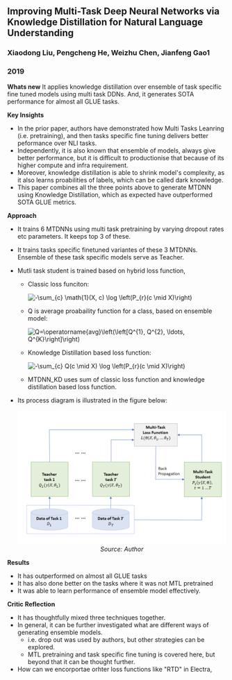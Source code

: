 ## Improving Multi-Task Deep Neural Networks via Knowledge Distillation for Natural Language Understanding
### Xiaodong Liu, Pengcheng He, Weizhu Chen, Jianfeng Gao1
### 2019

**Whats new** It applies knowledge distillation over ensemble of task specific fine tuned models using multi task DDNs. And, it generates SOTA performance for almost all GLUE tasks.

**Key Insights**
* In the prior paper, authors have demonstrated how Multi Tasks Leanring (i.e. pretraining), and then tasks specific fine tuning delivers better peformance over NLI tasks.
* Independently, it is also known that ensemble of models, always give better performance, but it is difficult to productionise that because of its higher compute and infra requirement.
* Moreover, knowledge distillation is able to shrink model's complexity, as it also learns proabilities of labels, which can be called dark knowledge.
* This paper combines all the three points above to generate MTDNN using Knowledge Distillation, which as expected have outperformed SOTA GLUE metrics.

**Approach**
* It trains 6 MTDNNs using multi task pretraining by varying dropout rates etc parameters. It keeps top 3 of these.
* It trains tasks specific finetuned variantes of these 3 MTDNNs. Ensemble of these task specific models serve as Teacher.
* Mutli task student is trained based on hybrid loss function, 
    * Classic loss funciton:

        <img src="https://i.upmath.me/svg/-%5Csum_%7Bc%7D%20%5Cmath%7B1%7D(X%2C%20c)%20%5Clog%20%5Cleft(P_%7Br%7D(c%20%5Cmid%20X)%5Cright)" alt="-\sum_{c} \math{1}(X, c) \log \left(P_{r}(c \mid X)\right)" />

    * Q is average proabaility function for a class, based on ensemble model:

        <img src="https://i.upmath.me/svg/Q%3D%5Coperatorname%7Bavg%7D%5Cleft(%5Cleft%5BQ%5E%7B1%7D%2C%20Q%5E%7B2%7D%2C%20%5Cldots%2C%20Q%5E%7BK%7D%5Cright%5D%5Cright)" alt="Q=\operatorname{avg}\left(\left[Q^{1}, Q^{2}, \ldots, Q^{K}\right]\right)" />

    * Knowledge Distillation based loss function:
    
        <img src="https://i.upmath.me/svg/-%5Csum_%7Bc%7D%20Q(c%20%5Cmid%20X)%20%5Clog%20%5Cleft(P_%7Br%7D(c%20%5Cmid%20X)%5Cright)" alt="-\sum_{c} Q(c \mid X) \log \left(P_{r}(c \mid X)\right)" />

    * MTDNN_KD uses sum of classic loss function and knowledge distillation based loss function. 

* Its process diagram is illustrated in the figure below:

    <p align="center">
        <img width=600 src="images/mtdnn_kd_process_diagram.png">
        <em>Source: Author</em>
        </p>


**Results**
* It has outperformed on almost all GLUE tasks
* It has also done better on the tasks where it was not MTL pretrained
* It was able to learn performance of ensemble model effectively.

**Critic Reflection**
* It has thoughtfully mixed three techniques together. 
* In general, it can be further investigated what are different ways of generating ensemble models. 
    * i.e. drop out was used by authors, but other strategies can be explored.
    * MTL pretraining and task specific fine tuning is covered here, but beyond that it can be thought further.
* How can we encorportae orhter loss functions like "RTD" in Electra, 

